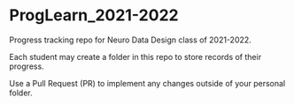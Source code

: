 # ProgLearn_2021-2022

Progress tracking repo for Neuro Data Design class of 2021-2022.

Each student may create a folder in this repo to store records of their progress.

Use a Pull Request (PR) to implement any changes outside of your personal folder.

